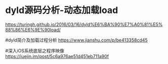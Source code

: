 # dyld源码分析-动态加载load
https://turingh.github.io/2016/03/16/dyld%E6%BA%90%E7%A0%81%E5%88%86%E6%9E%90load/

#dyld简介及加载过程分析
https://www.jianshu.com/p/be413358cd45

#深入iOS系统底层之程序映像
https://juejin.im/post/5c6a976ae51d451eb711a90f